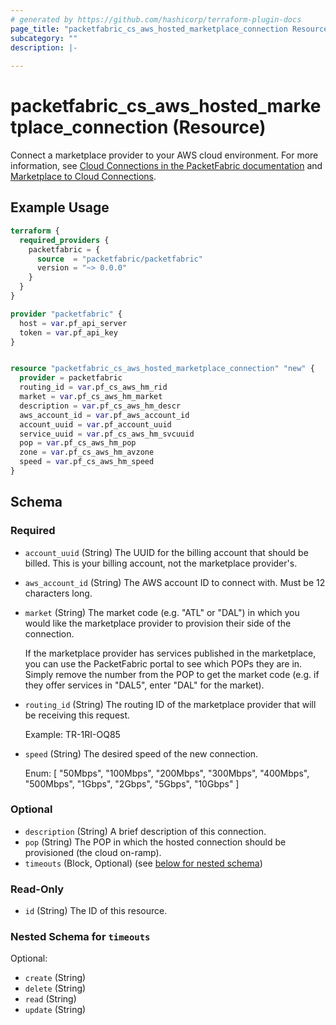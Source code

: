 ```yaml
---
# generated by https://github.com/hashicorp/terraform-plugin-docs
page_title: "packetfabric_cs_aws_hosted_marketplace_connection Resource - terraform-provider-packetfabric"
subcategory: ""
description: |-
  
---
```


# packetfabric_cs_aws_hosted_marketplace_connection (Resource)

Connect a marketplace provider to your AWS cloud environment. For more information, see [Cloud Connections in the PacketFabric documentation](https://docs.packetfabric.com/cloud/) and [Marketplace to Cloud Connections](https://docs.packetfabric.com/eco/marketplace_cloud/).

## Example Usage

```terraform
terraform {
  required_providers {
    packetfabric = {
      source  = "packetfabric/packetfabric"
      version = "~> 0.0.0"
    }
  }
}

provider "packetfabric" {
  host = var.pf_api_server
  token = var.pf_api_key
}


resource "packetfabric_cs_aws_hosted_marketplace_connection" "new" {
  provider = packetfabric
  routing_id = var.pf_cs_aws_hm_rid
  market = var.pf_cs_aws_hm_market
  description = var.pf_cs_aws_hm_descr
  aws_account_id = var.pf_aws_account_id
  account_uuid = var.pf_account_uuid
  service_uuid = var.pf_cs_aws_hm_svcuuid
  pop = var.pf_cs_aws_hm_pop
  zone = var.pf_cs_aws_hm_avzone
  speed = var.pf_cs_aws_hm_speed
}
```

<!-- schema generated by tfplugindocs -->
## Schema

### Required

- `account_uuid` (String) The UUID for the billing account that should be billed. This is your billing account, not the marketplace provider's.
- `aws_account_id` (String) The AWS account ID to connect with. Must be 12 characters long.
- `market` (String) The market code (e.g. "ATL" or "DAL") in which you would like the marketplace provider to provision their side of the connection. 

	If the marketplace provider has services published in the marketplace, you can use the PacketFabric portal to see which POPs they are in. Simply remove the number from the POP to get the market code (e.g. if they offer services in "DAL5", enter "DAL" for the market).
- `routing_id` (String) The routing ID of the marketplace provider that will be receiving this request. 
		
	Example: TR-1RI-OQ85
- `speed` (String) The desired speed of the new connection.
	
	Enum: [ "50Mbps", "100Mbps", "200Mbps", "300Mbps", "400Mbps", "500Mbps", "1Gbps", "2Gbps", "5Gbps", "10Gbps" ]

### Optional

- `description` (String) A brief description of this connection.
- `pop` (String) The POP in which the hosted connection should be provisioned (the cloud on-ramp).
- `timeouts` (Block, Optional) (see [below for nested schema](#nestedblock--timeouts))

### Read-Only

- `id` (String) The ID of this resource.

<a id="nestedblock--timeouts"></a>
### Nested Schema for `timeouts`

Optional:

- `create` (String)
- `delete` (String)
- `read` (String)
- `update` (String)


